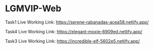 # LGMVIP-Web
Task1 Live Working Link: https://serene-rabanadas-acea58.netlify.app/

Task4 Live Working Link: https://elegant-moxie-6909ed.netlify.app/

Task3 Live Working Link: https://incredible-elf-5602e5.netlify.app/
